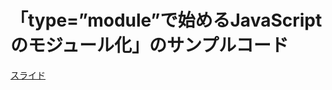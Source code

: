 # 「type=”module”で始めるJavaScriptのモジュール化」のサンプルコード

[スライド](https://speakerdeck.com/nalpan/type-equals-module-deshi-merujavascriptfalsemoziyuruhua)
